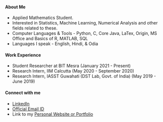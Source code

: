 #### About Me

- Applied Mathematics Student.
- Interested in Statistics, Machine Learning, Numerical Analysis and other fields related to these.
- Computer Languages & Tools - Python, C, Core Java, LaTex, Origin, MS Office and Basics of R, MATLAB, SQL
- Languages I speak - English, Hindi, & Odia

#### Work Experience

- Student Researcher at BIT Mesra (January 2021 - Present)
- Research Intern, IIM Calcutta (May 2020 - September 2020)
- Research Intern, IASST Guwahati (DST Lab, Govt. of India) (May 2019 - June 2019)

#### Connect with me

- [LinkedIn](https://www.linkedin.com/in/priyabratamishra10/)
- [Official Email ID](mailto:imh10025.17@bitmesra.ac.in)
- Link to my [Personal Website or Portfolio](https://sites.google.com/view/priyabrata-mishra)
